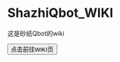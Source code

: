 # ShazhiQbot_WIKI
这是砂纸Qbot的wiki

[<button class="btn btn-info btn-lg btn-block">点击前往WIKI页</button>](home.md)
